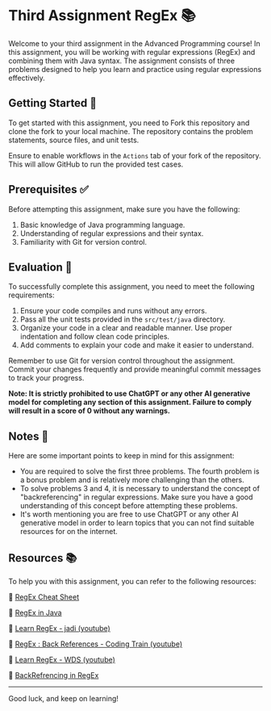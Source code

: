 # Third Assignment RegEx 📚

Welcome to your third assignment in the Advanced Programming course! In this assignment, you will be working with regular expressions (RegEx) and combining them with Java syntax. The assignment consists of three problems designed to help you learn and practice using regular expressions effectively.

## Getting Started 🚀

To get started with this assignment, you need to Fork this repository and clone the fork to your local machine. The repository contains the problem statements, source files, and unit tests.

Ensure to enable workflows in the `Actions` tab of your fork of the repository. This will allow GitHub to run the provided test cases.

## Prerequisites ✅

Before attempting this assignment, make sure you have the following:

1. Basic knowledge of Java programming language.
2. Understanding of regular expressions and their syntax.
3. Familiarity with Git for version control.

## Evaluation 📃

To successfully complete this assignment, you need to meet the following requirements:

1. Ensure your code compiles and runs without any errors.
2. Pass all the unit tests provided in the `src/test/java` directory.
3. Organize your code in a clear and readable manner. Use proper indentation and follow clean code principles.
4. Add comments to explain your code and make it easier to understand.

Remember to use Git for version control throughout the assignment. Commit your changes frequently and provide meaningful commit messages to track your progress.

**Note: It is strictly prohibited to use ChatGPT or any other AI generative model for completing any section of this assignment. Failure to comply will result in a score of 0 without any warnings.**

## Notes 📝

Here are some important points to keep in mind for this assignment:

- You are required to solve the first three problems. The fourth problem is a bonus problem and is relatively more challenging than the others.
- To solve problems 3 and 4, it is necessary to understand the concept of "backreferencing" in regular expressions. Make sure you have a good understanding of this concept before attempting these problems.
- It's worth mentioning you are free to use ChatGPT or any other AI generative model in order to learn topics that you can not find suitable resources for on the internet.

## Resources 📚

To help you with this assignment, you can refer to the following resources:

🔗 [RegEx Cheat Sheet](https://cheatography.com/davechild/cheat-sheets/regular-expressions/)

🔗 [RegEx in Java](https://www.w3schools.com/java/java_regex.asp)

🔗 [Learn RegEx - jadi (youtube)](https://youtu.be/m2zlSAsePNg?si=ZXdW0eJjCkP5KlWk)

🔗 [RegEx : Back References - Coding Train (youtube)](https://www.youtube.com/watch?v=Z66TeSTcP-Q)

🔗 [Learn RegEx - WDS (youtube)](https://www.youtube.com/watch?v=rhzKDrUiJVk)

🔗 [BackRefrencing in RegEx](https://medium.com/@NALSengineering/regex-for-dummies-part-4-capturing-groups-and-backreferences-50c338a3b6f6)

-----
Good luck, and keep on learning!
